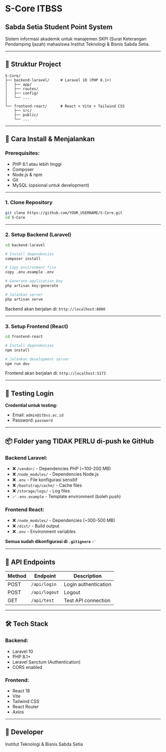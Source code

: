 # S-Core ITBSS
## Sabda Setia Student Point System

Sistem informasi akademik untuk manajemen SKPI (Surat Keterangan Pendamping Ijazah) mahasiswa Institut Teknologi & Bisnis Sabda Setia.

---

## 📁 Struktur Project

```
S-Core/
├── backend-laravel/     # Laravel 10 (PHP 8.1+)
│   ├── app/
│   ├── routes/
│   ├── config/
│   └── ...
│
└── frontend-react/      # React + Vite + Tailwind CSS
    ├── src/
    ├── public/
    └── ...
```

---

## 🚀 Cara Install & Menjalankan

### **Prerequisites:**
- PHP 8.1 atau lebih tinggi
- Composer
- Node.js & npm
- Git
- MySQL (opsional untuk development)

---

### **1. Clone Repository**

```bash
git clone https://github.com/YOUR_USERNAME/S-Core.git
cd S-Core
```

---

### **2. Setup Backend (Laravel)**

```bash
cd backend-laravel

# Install dependencies
composer install

# Copy environment file
copy .env.example .env

# Generate application key
php artisan key:generate

# Jalankan server
php artisan serve
```

Backend akan berjalan di: `http://localhost:8000`

---

### **3. Setup Frontend (React)**

```bash
cd frontend-react

# Install dependencies
npm install

# Jalankan development server
npm run dev
```

Frontend akan berjalan di: `http://localhost:5173`

---

## 🔑 Testing Login

**Credential untuk testing:**
- Email: `admin@itbss.ac.id`
- Password: `password`

---

## 📦 Folder yang TIDAK PERLU di-push ke GitHub

### **Backend Laravel:**
- ❌ `/vendor/` - Dependencies PHP (~100-200 MB)
- ❌ `/node_modules/` - Dependencies Node.js
- ❌ `.env` - File konfigurasi sensitif
- ❌ `/bootstrap/cache/` - Cache files
- ❌ `/storage/logs/` - Log files
- ✅ `.env.example` - Template environment (boleh push)

### **Frontend React:**
- ❌ `/node_modules/` - Dependencies (~300-500 MB)
- ❌ `/dist/` - Build output
- ❌ `.env` - Environment variables

**Semua sudah dikonfigurasi di `.gitignore`** ✅

---

## 📝 API Endpoints

| Method | Endpoint | Description |
|--------|----------|-------------|
| POST | `/api/login` | Login authentication |
| POST | `/api/logout` | Logout |
| GET | `/api/test` | Test API connection |

---

## 🛠️ Tech Stack

### **Backend:**
- Laravel 10
- PHP 8.1+
- Laravel Sanctum (Authentication)
- CORS enabled

### **Frontend:**
- React 18
- Vite
- Tailwind CSS
- React Router
- Axios

---

## 👥 Developer

Institut Teknologi & Bisnis Sabda Setia
